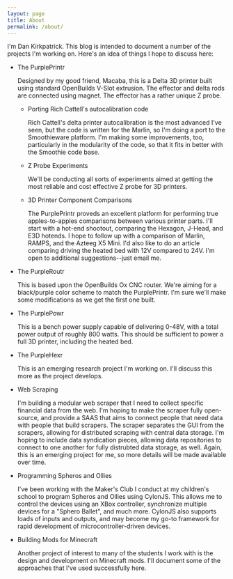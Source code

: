 ```yaml
---
layout: page
title: About
permalink: /about/
---
```


I'm Dan Kirkpatrick.  This blog is intended to document a number of the projects I'm working on.  Here's an idea of things I hope to discuss here:

- The PurplePrintr

  Designed by my good friend, Macaba, this is a Delta 3D printer built using standard OpenBuilds V-Slot extrusion.  The effector and delta rods are connected using magnet.  The effector has a rather unique Z probe.

  - Porting Rich Cattell's autocalibration code

    Rich Cattell's delta printer autocalibration is the most advanced I've seen, but the code is written for the Marlin, so I'm doing a port to the Smoothieware platform.  I'm making some improvements, too, particularly in the modularity of the code, so that it fits in better with the Smoothie code base.

  - Z Probe Experiments

    We'll be conducting all sorts of experiments aimed at getting the most reliable and cost effective Z probe for 3D printers.  

  - 3D Printer Component Comparisons

    The PurplePrintr proveds an excellent platform for performing true apples-to-apples comparisons between various printer parts.  I'll start with a hot-end shootout, comparing the Hexagon, J-Head, and E3D hotends.  I hope to follow up with a comparison of Marlin, RAMPS, and the Azteeg X5 Mini.  I'd also like to do an article comparing driving the heated bed with 12V compared to 24V.  I'm open to additional suggestions--just email me.

- The PurpleRoutr

  This is based upon the OpenBuilds Ox CNC router.  We're aiming for a black/purple color scheme to match the PurplePrintr.  I'm sure we'll make some modifications as we get the first one built.

- The PurplePowr

  This is a bench power supply capable of delivering 0-48V, with a total power output of roughly 800 watts.  This should be sufficient to power a full 3D printer, including the heated bed.

- The PurpleHexr

  This is an emerging research project I'm working on.  I'll discuss this more as the project develops.

- Web Scraping

  I'm building a modular web scraper that I need to collect specific financial data from the web.  I'm hoping to make the scraper fully open-source, and provide a SAAS that aims to connect people that need data with people that build scrapers.  The scraper separates the GUI from the scrapers, allowing for distributed scraping with central data storage.  I'm hoping to include data syndication pieces, allowing data repositories to connect to one another for fully distrubted data storage, as well.  Again, this is an emerging project for me, so more details will be made available over time. 

- Programming Spheros and Ollies

  I've been working with the Maker's Club I conduct at my children's school to program Spheros and Ollies using CylonJS.  This allows me to control the devices using an XBox controller, synchronize multiple devices for a "Sphero Ballet", and much more.  CylonJS also supports loads of inputs and outputs, and may become my go-to framework for rapid development of microcontroller-driven devices.

- Building Mods for Minecraft

  Another project of interest to many of the students I work with is the design and development on Minecraft mods.  I'll document some of the approaches that I've used successfully here.

